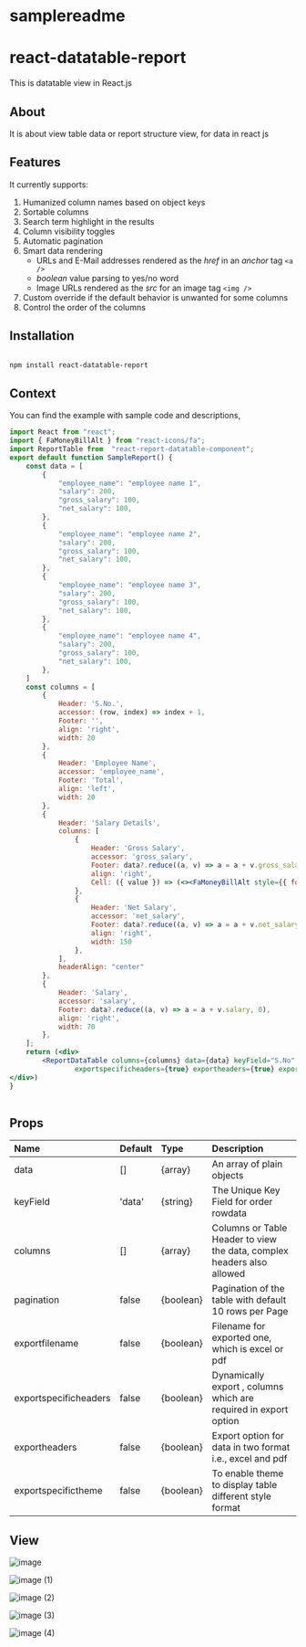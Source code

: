 # samplereadme
# react-datatable-report

This is datatable view in React.js

## About
It is about view table data or report structure view, for data in react js


## Features

It currently supports:

1. Humanized column names based on object keys
1. Sortable columns
1. Search term highlight in the results
1. Column visibility toggles
1. Automatic pagination
1. Smart data rendering
   - URLs and E-Mail addresses rendered as the _href_ in an _anchor_ tag
     `<a />`
   - _boolean_ value parsing to yes/no word
   - Image URLs rendered as the _src_ for an image tag `<img />`
1. Custom override if the default behavior is unwanted for some columns
1. Control the order of the columns


## Installation

```sh

npm install react-datatable-report

```


## Context


You can find the example with sample code and descriptions,



```jsx
import React from "react";
import { FaMoneyBillAlt } from "react-icons/fa";
import ReportTable from  "react-report-datatable-component";
export default function SampleReport() {
    const data = [
        {
            "employee_name": "employee name 1",
            "salary": 200,
            "gross_salary": 100,
            "net_salary": 100,
        },
        {
            "employee_name": "employee name 2",
            "salary": 200,
            "gross_salary": 100,
            "net_salary": 100,
        },
        {
            "employee_name": "employee name 3",
            "salary": 200,
            "gross_salary": 100,
            "net_salary": 100,
        },
        {
            "employee_name": "employee name 4",
            "salary": 200,
            "gross_salary": 100,
            "net_salary": 100,
        },
    ]
    const columns = [
        {
            Header: 'S.No.',
            accessor: (row, index) => index + 1,
            Footer: '',
            align: 'right',
            width: 20
        },
        {
            Header: 'Employee Name',
            accessor: 'employee_name',
            Footer: 'Total',
            align: 'left',
            width: 20
        },
        {
            Header: 'Salary Details',
            columns: [
                {
                    Header: 'Gross Salary',
                    accessor: 'gross_salary',
                    Footer: data?.reduce((a, v) => a = a + v.gross_salary, 0),
                    align: 'right',
                    Cell: ({ value }) => (<><FaMoneyBillAlt style={{ fontSize: "16px", color: "green" }} /> <span>{value}</span></>), width: 120
                },
                {
                    Header: 'Net Salary',
                    accessor: 'net_salary',
                    Footer: data?.reduce((a, v) => a = a + v.net_salary, 0),
                    align: 'right',
                    width: 150
                },
            ],
            headerAlign: "center"
        },
        {
            Header: 'Salary',
            accessor: 'salary',
            Footer: data?.reduce((a, v) => a = a + v.salary, 0),
            align: 'right',
            width: 70
        },
    ];
    return (<div>
		<ReportDataTable columns={columns} data={data} keyField="S.No" pagination={true} exportfilename={"sampledata"}
                exportspecificheaders={true} exportheaders={true} exportspecifictheme={true} />
</div>)
}  
	

```


## Props

| Name               		| Default               | Type                  | Description                                                       			|
| :------------------------ | :-------------------- | :-------------------- | :---------------------------------------------------------------------------- |
| data              		| []                    | {array}   			| An array of plain objects          						        			|
| keyField           		| 'data'                | {string}              | The Unique Key Field for order rowdata                            			|
| columns		     		| []                	| {array}            	| Columns or Table Header to view the data, complex headers also allowed      	|
| pagination		 		| false                 | {boolean}             | Pagination of the table with default 10 rows per Page    						|
| exportfilename     		| false                 | {boolean}             | Filename for exported one, which is excel or pdf								|
| exportspecificheaders 	| false                 | {boolean}             | Dynamically export , columns which are required in export option            	|
| exportheaders         	| false                 | {boolean}             | Export option for data in two format i.e., excel and pdf          			|
| exportspecifictheme   	| false                 | {boolean}             | To enable theme to display table different style format                       |


## View

![image](https://github.com/mickeyranger/samplereadme/assets/8128262/c6760fe3-8510-4144-8c11-14062efafebd)

![image (1)](https://github.com/mickeyranger/samplereadme/assets/8128262/b58ff966-07f7-4bef-a170-daffd014505b)

![image (2)](https://github.com/mickeyranger/samplereadme/assets/8128262/3784f87c-09d5-44a7-8f5e-43f5b92f2277)

![image (3)](https://github.com/mickeyranger/samplereadme/assets/8128262/1f0ce49a-7ff8-452b-a459-9782d0864c3b)

![image (4)](https://github.com/mickeyranger/samplereadme/assets/8128262/b6029239-d8c6-44bf-8509-4f8ddad0e4d0)





